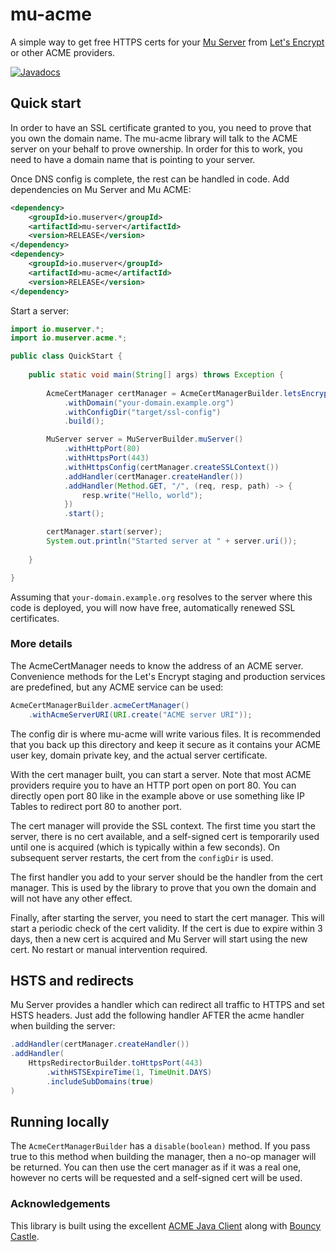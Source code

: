 # mu-acme

A simple way to get free HTTPS certs for your [Mu Server](https://muserver.io/) from 
[Let's Encrypt](https://letsencrypt.org/) or other ACME providers.

[![Javadocs](https://www.javadoc.io/badge/io.muserver/mu-acme.svg)](https://www.javadoc.io/doc/io.muserver/mu-acme)


## Quick start

In order to have an SSL certificate granted to you, you need to prove that you
own the domain name. The mu-acme library will talk to the ACME server on your behalf
to prove ownership. In order for this to work, you need to have a domain name that
is pointing to your server.  

Once DNS config is complete, the rest can be handled in code. Add dependencies on Mu Server and Mu ACME:

````xml
<dependency>
    <groupId>io.muserver</groupId>
    <artifactId>mu-server</artifactId>
    <version>RELEASE</version>
</dependency>
<dependency>
    <groupId>io.muserver</groupId>
    <artifactId>mu-acme</artifactId>
    <version>RELEASE</version>
</dependency>
````

Start a server:

````java
import io.muserver.*;
import io.muserver.acme.*;

public class QuickStart {
    
    public static void main(String[] args) throws Exception {
        
        AcmeCertManager certManager = AcmeCertManagerBuilder.letsEncryptStaging()
            .withDomain("your-domain.example.org")
            .withConfigDir("target/ssl-config")
            .build();

        MuServer server = MuServerBuilder.muServer()
            .withHttpPort(80)
            .withHttpsPort(443)
            .withHttpsConfig(certManager.createSSLContext())
            .addHandler(certManager.createHandler())
            .addHandler(Method.GET, "/", (req, resp, path) -> {
                resp.write("Hello, world");
            })
            .start();

        certManager.start(server);
        System.out.println("Started server at " + server.uri());
        
    }

}
````

Assuming that `your-domain.example.org` resolves to the server where this code is
deployed, you will now have free, automatically renewed SSL certificates.

### More details

The AcmeCertManager needs to know the address of an ACME server. Convenience methods for the
Let's Encrypt staging and production services are predefined, but any ACME service can be
used:

````java
AcmeCertManagerBuilder.acmeCertManager()
    .withAcmeServerURI(URI.create("ACME server URI"));
````

The config dir is where mu-acme will write various files. It is recommended that you back up
this directory and keep it secure as it contains your ACME user key, domain private key, and
the actual server certificate.

With the cert manager built, you can start a server. Note that most ACME providers require you
to have an HTTP port open on port 80. You can directly open port 80 like in the example above
or use something like IP Tables to redirect port 80 to another port.

The cert manager will provide the SSL context. The first time you start the server, there is
no cert available, and a self-signed cert is temporarily used until one is acquired (which is
typically within a few seconds). On subsequent server restarts, the cert from the `configDir`
is used.

The first handler you add to your server should be the handler from the cert manager. This is
used by the library to prove that you own the domain and will not have any other effect.

Finally, after starting the server, you need to start the cert manager. This will start a periodic
check of the cert validity. If the cert is due to expire within 3 days, then a new cert is acquired
and Mu Server will start using the new cert. No restart or manual intervention required.

## HSTS and redirects

Mu Server provides a handler which can redirect all traffic to HTTPS and set HSTS headers.
Just add the following handler AFTER the acme handler when building the server:

````java
.addHandler(certManager.createHandler())
.addHandler(
    HttpsRedirectorBuilder.toHttpsPort(443)
        .withHSTSExpireTime(1, TimeUnit.DAYS)
        .includeSubDomains(true)
)
````

## Running locally

The `AcmeCertManagerBuilder` has a `disable(boolean)` method. If you pass true to this method
when building the manager, then a no-op manager will be returned. You can then use the cert
manager as if it was a real one, however no certs will be requested and a self-signed cert
will be used.

### Acknowledgements

This library is built using the excellent [ACME Java Client](https://github.com/shred/acme4j)
along with [Bouncy Castle](https://www.bouncycastle.org/java.html).
